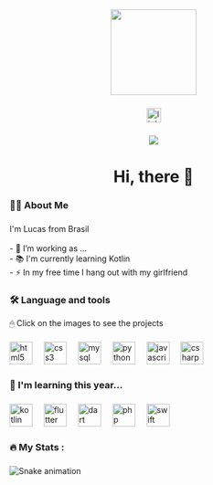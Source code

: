 <div align="center">
  <img height="150" src="https://catatau.xyz/IMG/z99.png"  />
</div>

###

<div align="center">
  <a href="https://www.linkedin.com/in/lucas-dias-083432286/" target="_blank">
    <img src="https://img.shields.io/static/v1?message=LinkedIn&logo=linkedin&label=&color=0077B5&logoColor=white&labelColor=&style=for-the-badge" height="25" alt="linkedin logo"  />
  </a>
</div>

###

<div align="center">
  <img src="https://visitor-badge.laobi.icu/badge?page_id=CodeDias.CodeDias&"  />
</div>

###

<h1 align="center">Hi, there 👋</h1>

###

<h3 align="left">👩‍💻  About Me</h3>

###

<p align="left">I'm Lucas from Brasil<br><br>- 🔭 I’m working as ...<br>- 📚 I'm currently learning Kotlin<br>- ⚡ In my free time I hang out with my girlfriend</p>

###

<h3 align="left">🛠 Language and tools</h3>
<p align="left">🖱 Click on the images to see the projects</p>

###

<div align="left">
    <a href="https://github.com/codedias?tab=repositories&q=&type=&language=html&sort=" style="text-decoration: none !important;">
        <img src="https://cdn.jsdelivr.net/gh/devicons/devicon/icons/html5/html5-original.svg" height="40" alt="html5 logo" />
    </a>
    <img width="12" />
    <a href="https://github.com/codedias?tab=repositories&q=&type=&language=css&sort=" style="text-decoration: none !important;">
        <img src="https://cdn.jsdelivr.net/gh/devicons/devicon/icons/css3/css3-original.svg" height="40" alt="css3 logo" />
    </a>
    <img width="12" />
    <a href="https://github.com/codedias?tab=repositories&q=&type=&language=mysql&sort=" style="text-decoration: none !important;">
        <img src="https://cdn.jsdelivr.net/gh/devicons/devicon/icons/mysql/mysql-original.svg" height="40" alt="mysql logo" />
    </a>
    <img width="12" />
    <a href="https://github.com/codedias?tab=repositories&q=&type=&language=python&sort=" style="text-decoration: none !important;">
        <img src="https://cdn.jsdelivr.net/gh/devicons/devicon/icons/python/python-original.svg" height="40" alt="python logo" />
    </a>
    <img width="12" />
    <a href="https://github.com/codedias?tab=repositories&q=&type=&language=javascript&sort=" style="text-decoration: none !important;">
        <img src="https://cdn.jsdelivr.net/gh/devicons/devicon/icons/javascript/javascript-original.svg" height="40" alt="javascript logo" />
    </a>
    <img width="12" />
    <a href="https://github.com/codedias?tab=repositories&q=&type=&language=csharp&sort=" style="text-decoration: none !important;">
        <img src="https://cdn.jsdelivr.net/gh/devicons/devicon/icons/csharp/csharp-original.svg" height="40" alt="csharp logo" />
    </a>
</div>

###

<h3 align="left">📖 I'm learning this year...</h3>

###

<div align="left">
    <a href="https://github.com/codedias?tab=repositories&q=&type=&language=kotlin&sort=" style="text-decoration: none !important;">
        <img src="https://cdn.jsdelivr.net/gh/devicons/devicon/icons/kotlin/kotlin-original.svg" height="40" alt="kotlin logo" />
    </a>
    <img width="12" />
    <a href="https://github.com/codedias?tab=repositories&q=&type=&language=flutter&sort=" style="text-decoration: none !important;">
        <img src="https://cdn.jsdelivr.net/gh/devicons/devicon/icons/flutter/flutter-original.svg" height="40" alt="flutter logo" />
    </a>
    <img width="12" />
    <a href="https://github.com/codedias?tab=repositories&q=&type=&language=dart&sort=" style="text-decoration: none !important;">
        <img src="https://cdn.jsdelivr.net/gh/devicons/devicon/icons/dart/dart-original.svg" height="40" alt="dart logo" />
    </a>
    <img width="12" />
    <a href="https://github.com/codedias?tab=repositories&q=&type=&language=php&sort=" style="text-decoration: none !important;">
        <img src="https://cdn.jsdelivr.net/gh/devicons/devicon/icons/php/php-original.svg" height="40" alt="php logo" />
    </a>
    <img width="12" />
    <a href="https://github.com/codedias?tab=repositories&q=&type=&language=swift&sort=" style="text-decoration: none !important;">
        <img src="https://cdn.jsdelivr.net/gh/devicons/devicon/icons/swift/swift-original.svg" height="40" alt="swift logo" />
    </a>
</div>



###

<h3 align="left">🔥   My Stats :</h3>

###



###

<img src="https://raw.githubusercontent.com/CodeDias/CodeDias/output/snake.svg" alt="Snake animation" />

###


